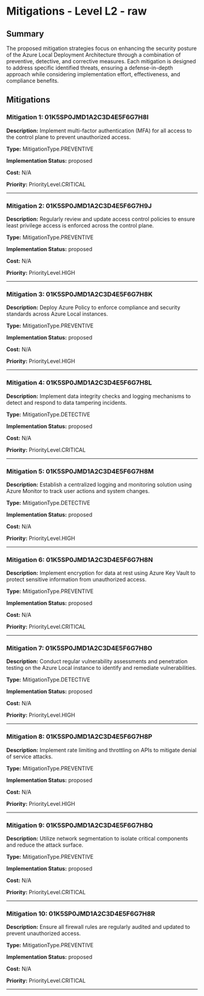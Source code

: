 # Mitigations - Level L2 - raw

## Summary

The proposed mitigation strategies focus on enhancing the security posture of the Azure Local Deployment Architecture through a combination of preventive, detective, and corrective measures. Each mitigation is designed to address specific identified threats, ensuring a defense-in-depth approach while considering implementation effort, effectiveness, and compliance benefits.

## Mitigations

### Mitigation 1: 01K5SP0JMD1A2C3D4E5F6G7H8I

**Description:** Implement multi-factor authentication (MFA) for all access to the control plane to prevent unauthorized access.

**Type:** MitigationType.PREVENTIVE

**Implementation Status:** proposed

**Cost:** N/A

**Priority:** PriorityLevel.CRITICAL

---

### Mitigation 2: 01K5SP0JMD1A2C3D4E5F6G7H9J

**Description:** Regularly review and update access control policies to ensure least privilege access is enforced across the control plane.

**Type:** MitigationType.PREVENTIVE

**Implementation Status:** proposed

**Cost:** N/A

**Priority:** PriorityLevel.HIGH

---

### Mitigation 3: 01K5SP0JMD1A2C3D4E5F6G7H8K

**Description:** Deploy Azure Policy to enforce compliance and security standards across Azure Local instances.

**Type:** MitigationType.PREVENTIVE

**Implementation Status:** proposed

**Cost:** N/A

**Priority:** PriorityLevel.HIGH

---

### Mitigation 4: 01K5SP0JMD1A2C3D4E5F6G7H8L

**Description:** Implement data integrity checks and logging mechanisms to detect and respond to data tampering incidents.

**Type:** MitigationType.DETECTIVE

**Implementation Status:** proposed

**Cost:** N/A

**Priority:** PriorityLevel.CRITICAL

---

### Mitigation 5: 01K5SP0JMD1A2C3D4E5F6G7H8M

**Description:** Establish a centralized logging and monitoring solution using Azure Monitor to track user actions and system changes.

**Type:** MitigationType.DETECTIVE

**Implementation Status:** proposed

**Cost:** N/A

**Priority:** PriorityLevel.HIGH

---

### Mitigation 6: 01K5SP0JMD1A2C3D4E5F6G7H8N

**Description:** Implement encryption for data at rest using Azure Key Vault to protect sensitive information from unauthorized access.

**Type:** MitigationType.PREVENTIVE

**Implementation Status:** proposed

**Cost:** N/A

**Priority:** PriorityLevel.CRITICAL

---

### Mitigation 7: 01K5SP0JMD1A2C3D4E5F6G7H8O

**Description:** Conduct regular vulnerability assessments and penetration testing on the Azure Local instance to identify and remediate vulnerabilities.

**Type:** MitigationType.DETECTIVE

**Implementation Status:** proposed

**Cost:** N/A

**Priority:** PriorityLevel.HIGH

---

### Mitigation 8: 01K5SP0JMD1A2C3D4E5F6G7H8P

**Description:** Implement rate limiting and throttling on APIs to mitigate denial of service attacks.

**Type:** MitigationType.PREVENTIVE

**Implementation Status:** proposed

**Cost:** N/A

**Priority:** PriorityLevel.HIGH

---

### Mitigation 9: 01K5SP0JMD1A2C3D4E5F6G7H8Q

**Description:** Utilize network segmentation to isolate critical components and reduce the attack surface.

**Type:** MitigationType.PREVENTIVE

**Implementation Status:** proposed

**Cost:** N/A

**Priority:** PriorityLevel.CRITICAL

---

### Mitigation 10: 01K5SP0JMD1A2C3D4E5F6G7H8R

**Description:** Ensure all firewall rules are regularly audited and updated to prevent unauthorized access.

**Type:** MitigationType.PREVENTIVE

**Implementation Status:** proposed

**Cost:** N/A

**Priority:** PriorityLevel.CRITICAL

---

